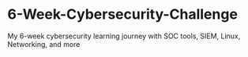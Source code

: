 # 6-Week-Cybersecurity-Challenge
My 6-week cybersecurity learning journey with SOC tools, SIEM, Linux, Networking, and more

